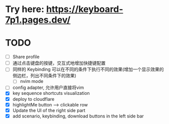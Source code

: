 # Try here: https://keyboard-7p1.pages.dev/

# TODO
- [ ] Share profile
- [ ] 通过点击键盘的按键，交互式地增加快捷键配置
- [ ] 同样的 Keybinding 可以在不同的条件下执行不同的效果(增加一个显示效果的侧边栏，列出不同条件下的效果)
  - [ ] nvim mode
- [ ] config adapter, 允许用户直接将vim
- [x] key sequence shortcuts visualization
- [x] deploy to cloudflare
- [x] highlightMe button --> clickable row
- [x] Update the UI of the right side part
- [x] add scenario, keybinding, download buttons in the left side bar

